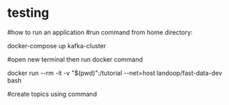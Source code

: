 # testing

#how to run an application 
#run command from home directory:

docker-compose up kafka-cluster

#open new terminal then run docker command

docker run --rm -it -v "$(pwd)":/tutorial --net=host landoop/fast-data-dev bash

#create topics using command 

